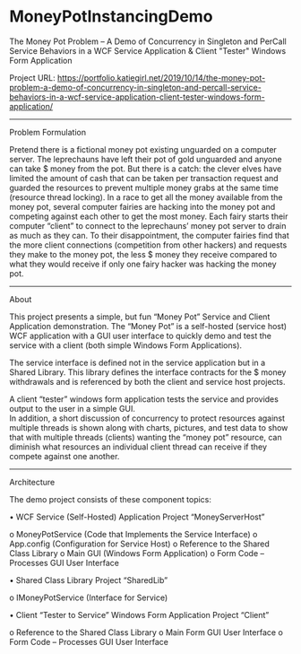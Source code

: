 # MoneyPotInstancingDemo
 
 The Money Pot Problem – A Demo of Concurrency in Singleton and PerCall Service Behaviors in a WCF Service Application & Client "Tester" Windows Form Application
 
 
 Project URL: 
 https://portfolio.katiegirl.net/2019/10/14/the-money-pot-problem-a-demo-of-concurrency-in-singleton-and-percall-service-behaviors-in-a-wcf-service-application-client-tester-windows-form-application/
 
 
----------------------- 

Problem Formulation


Pretend there is a fictional money pot existing unguarded on a computer server. The leprechauns have left their pot of gold unguarded and anyone can take $ money from the pot. But there is a catch: the clever elves have limited the amount of cash that can be taken per transaction request and guarded the resources to prevent multiple money grabs at the same time (resource thread locking). In a race to get all the money available from the money pot, several computer fairies are hacking into the money pot and competing against each other to get the most money. Each fairy starts their computer “client” to connect to the leprechauns’ money pot server to drain as much as they can. To their disappointment, the computer fairies find that the more client connections (competition from other hackers) and requests they make to the money pot, the less $ money they receive compared to what they would receive if only one fairy hacker was hacking the money pot. 


-------------------------

About


This project presents a simple, but fun “Money Pot” Service and Client Application demonstration. The “Money Pot” is a self-hosted (service host) WCF application with a GUI user interface to quickly demo and test the service with a client (both simple Windows Form Applications).
 
 
The service interface is defined not in the service application but in a Shared Library. This library defines the interface contracts for the $ money withdrawals and is referenced by both the client and service host projects.  


A client “tester” windows form application tests the service and provides output to the user in a simple GUI.  
In addition, a short discussion of concurrency to protect resources against multiple threads is shown along with charts, pictures, and test data to show that with multiple threads (clients) wanting the “money pot” resource, can diminish what resources an individual client thread can receive if they compete against one another.  

-------------------------

Architecture


The demo project consists of these component topics:

•	WCF Service (Self-Hosted) Application Project “MoneyServerHost”

o	MoneyPotService (Code that Implements the Service Interface)
o	App.config (Configuration for Service Host)
o	Reference to the Shared Class Library
o	Main GUI (Windows Form Application)
o	Form Code – Processes GUI User Interface


•	Shared Class Library Project “SharedLib”

o	IMoneyPotService (Interface for Service)


•	Client “Tester to Service” Windows Form Application Project “Client”

o	Reference to the Shared Class Library
o	Main Form GUI User Interface
o	Form Code – Processes GUI User Interface




